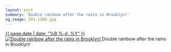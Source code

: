 ```yaml
---
layout: post
summary: 'Double rainbow after the rains in Brooklyn!'
og_image: 501-1280.jpg
---
```


<p>
 <time>
  <a href="/501">
   {{ page.date | date: "%B %-d, %Y" }}
  </a>
 </time>
 <a href="/501">
  <img alt="Double rainbow after the rains in Brooklyn!" sizes="(min-width: 700px) 50vw, calc(100vw - 2rem)" src="{{ site.assets_url }}/501-640.jpg" srcset="{{ site.assets_url }}/501-1280.jpg 1280w, {{ site.assets_url }}/501-960.jpg 960w, {{ site.assets_url }}/501-640.jpg 640w, {{ site.assets_url }}/501-320.jpg 320w"/>
 </a>
 <span>
  Double rainbow after the rains in Brooklyn!
 </span>
</p>
